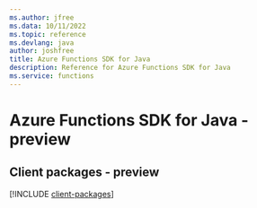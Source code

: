```yaml
---
ms.author: jfree
ms.data: 10/11/2022
ms.topic: reference
ms.devlang: java
author: joshfree
title: Azure Functions SDK for Java
description: Reference for Azure Functions SDK for Java
ms.service: functions
---
```

# Azure Functions SDK for Java - preview

## Client packages - preview
[!INCLUDE [client-packages](functions-client-index.md)]